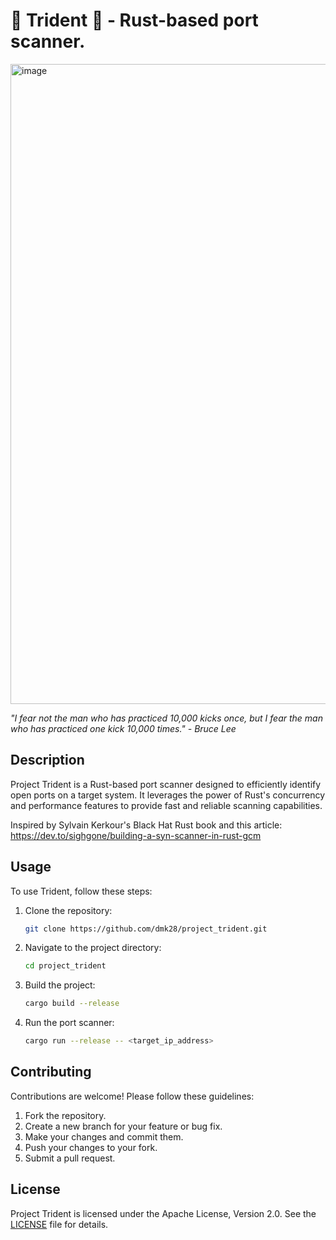 # :trident: Trident :trident: - Rust-based port scanner.

<img width="1024" height="1024" alt="image" src="https://github.com/user-attachments/assets/a43af9d0-a7fc-4a68-95ab-b253ba396073" />


_"I fear not the man who has practiced 10,000 kicks once, but I fear the man who has practiced one kick 10,000 times." - Bruce Lee_

## Description

Project Trident is a Rust-based port scanner designed to efficiently identify open ports on a target system. It leverages the power of Rust's concurrency and performance features to provide fast and reliable scanning capabilities.

Inspired by Sylvain Kerkour's Black Hat Rust book and this article:
https://dev.to/sighgone/building-a-syn-scanner-in-rust-gcm

## Usage

To use  Trident, follow these steps:

1. Clone the repository:
   ```bash
   git clone https://github.com/dmk28/project_trident.git
   ```

2. Navigate to the project directory:
   ```bash
   cd project_trident
   ```

3. Build the project:
   ```bash
   cargo build --release
   ```

4. Run the port scanner:
   ```bash
   cargo run --release -- <target_ip_address>
   ```

## Contributing

Contributions are welcome! Please follow these guidelines:

1. Fork the repository.
2. Create a new branch for your feature or bug fix.
3. Make your changes and commit them.
4. Push your changes to your fork.
5. Submit a pull request.

## License

Project Trident is licensed under the Apache License, Version 2.0. See the [LICENSE](LICENSE) file for details.
